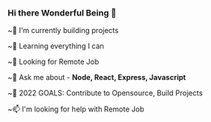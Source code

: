 ### Hi there Wonderful Being 👋
~🔭 I'm currently building projects

~🌱 Learning everything I can

~👯 Looking for Remote Job

~💬 Ask me about - **Node, React, Express, Javascript**

~🥅 2022 GOALS: Contribute to Opensource, Build Projects

~📫 I'm looking for help with Remote Job
<!--
**khataksachin00/khataksachin00** is a ✨ _special_ ✨ repository because its `README.md` (this file) appears on your GitHub profile.

Here are some ideas to get you started:

- 🔭 I’m currently working on ...
- 🌱 I’m currently learning ...
- 👯 I’m looking to collaborate on ...
- 🤔 I’m looking for help with ...
- 💬 Ask me about ...
- 📫 How to reach me: ...
- 😄 Pronouns: ...
- ⚡ Fun fact: ...
🔭 I’m currently building products✨
🌱 Learning everything i can
👯 Looking for Remote Job
💬 Ask me about - Node, React and Javascript
🥅 2022 GOALS : Contribute to Opensource, Build projects
-->
